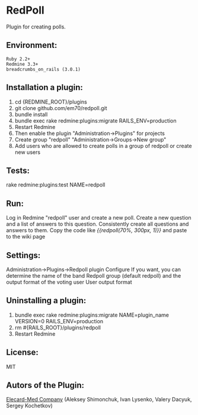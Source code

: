 # RedPoll

Plugin for creating polls.

## Environment:
```
Ruby 2.2+
Redmine 3.3+
breadcrumbs_on_rails (3.0.1)
```

## Installation a plugin:
 1. cd {REDMINE_ROOT}/plugins
 2. git clone github.com/em70/redpoll.git
 3. bundle install
 5. bundle exec rake redmine:plugins:migrate RAILS_ENV=production
 6. Restart Redmine
 7. Then enable the plugin "Administration->Plugins" for projects
 8. Create group "redpoll" "Administration->Groups->New group"
 9. Add users who are allowed to create polls in a group of redpoll or create new users

## Tests:
 rake redmine:plugins:test NAME=redpoll

## Run:
Log in Redmine "redpoll" user and create a new poll.
Create a new question and a list of answers to this question.
Consistently create all questions and answers to them.
Copy the code like *{{redpoll(70%, 300px, 1)}}* and paste to the wiki page

## Settings:
Administration->Plugins->Redpoll plugin Configure
If you want, you can determine the name of the band Redpoll group (default redpoll)
and the output format of the voting user
User output format

## Uninstalling a plugin:
  1. bundle exec rake redmine:plugins:migrate NAME=plugin_name VERSION=0 RAILS_ENV=production
  2. rm #{RAILS_ROOT}/plugins/redpoll
  3. Restart Redmine

## License:

MIT

## Autors of the Plugin:
[Elecard-Med Company](https://em70.ru/) (Aleksey Shimonchuk, Ivan Lysenko, Valery Dacyuk, Sergey Kochetkov)